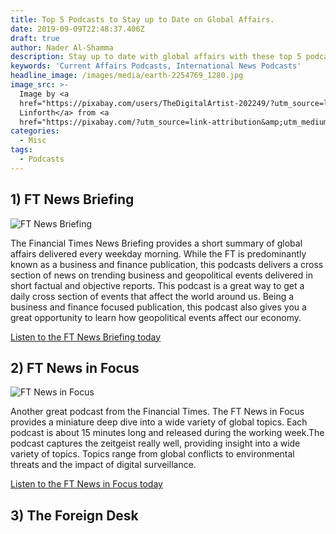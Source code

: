 ```yaml
---
title: Top 5 Podcasts to Stay up to Date on Global Affairs.
date: 2019-09-09T22:48:37.406Z
draft: true
author: Nader Al-Shamma
description: Stay up to date with global affairs with these top 5 podcasts.
keywords: 'Current Affairs Podcasts, International News Podcasts'
headline_image: /images/media/earth-2254769_1280.jpg
image_src: >-
  Image by <a
  href="https://pixabay.com/users/TheDigitalArtist-202249/?utm_source=link-attribution&amp;utm_medium=referral&amp;utm_campaign=image&amp;utm_content=2254769">Pete
  Linforth</a> from <a
  href="https://pixabay.com/?utm_source=link-attribution&amp;utm_medium=referral&amp;utm_campaign=image&amp;utm_content=2254769">Pixabay</a>
categories:
  - Misc
tags:
  - Podcasts
---
```

## 1) FT News Briefing

![FT News Briefing](/images/media/ftnewslogo.jpg "FT News Briefing")

The Financial Times News Briefing provides a short summary of global affairs delivered every weekday morning. While the FT is predominantly known as a business and finance publication, this podcasts delivers a cross section of news on trending business and geopolitical events delivered in short factual and objective reports. This podcast is a great way to get a daily cross section of events that affect the world around us. Being a business and finance focused publication, this podcast  also gives you a great opportunity to learn how geopolitical events affect our economy. 

[Listen to the FT News Briefing today](https://www.ft.com/newsbriefing)

## 2) FT News in Focus

![FT News in Focus](/images/media/ftnewsfocus.jpeg "FT News in Focus")

Another great podcast from the Financial Times. The FT News in Focus provides a miniature deep dive into a wide variety of global topics. Each podcast is about 15 minutes long and released during the working week.The podcast captures the zeitgeist really well, providing insight into a wide variety of topics. Topics range from global conflicts to environmental  threats and the impact of digital surveillance.

[Listen to the FT News in Focus today](https://www.ft.com/news-in-focus)   

## 3) The Foreign Desk
